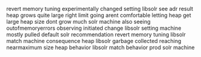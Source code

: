 revert memory tuning experimentally changed setting libsolr see adr result heap grows quite large right limit going arent comfortable letting heap get large heap size dont grow much solr machine also seeing outofmemoryerrors observing initiated change libsolr setting machine mostly pulled default solr recommendation revert memory tuning libsolr match machine consequence heap libsolr garbage collected reaching nearmaximum size heap behavior libsolr match behavior prod solr machine